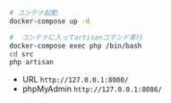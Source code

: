 ```bash
# コンテナ起動
docker-compose up -d

#  コンテナに入ってartisanコマンド実行
docker-compose exec php /bin/bash
cd src
php artisan
```

- URL `http://127.0.0.1:8000/`
- phpMyAdmin `http://127.0.0.1:8086/`
